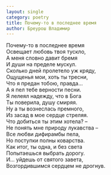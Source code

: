 ```yaml
---
layout: single
category: poetry
title: Почему-то в последнее время
author: Бреурош Владимир
---
```


Почему-то в последнее время  
Освещает любовь твоя тускло,   
А меня словно давит бремя   
И души на пределе мускул.   
Сколько дней пролетело уж кряду,   
Ощущенья мои, хоть ты тресни,   
Что я предан тобою, правда…   
А я пел тебе верности песни.   
Я лелеял надежду, что в Бога   
Ты поверила, душу смиряя.   
Ну а ты вознеслась премного,   
Из засад в мое сердце стреляя.   
Что добиться ты этим хотела? –   
Не понять мне природу лукавства –  
Все любви дифирамбы пела,   
Но поступки полны коварства.   
Как итог, ты одна, и без света  
Попытаешься выбрать дорогу.   
И… уйдешь от святого завета,   
Возгордившимся сердцем не дрогнув.   
